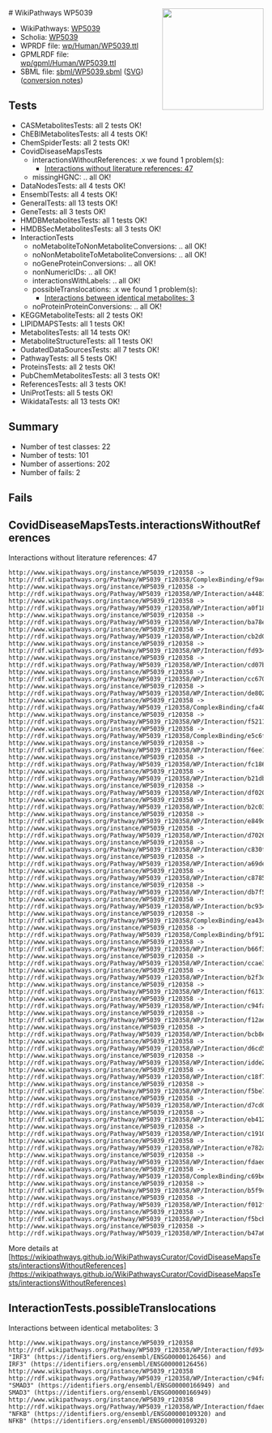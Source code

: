 <img style="float: right; width: 200px" src="../logo.png" />
# WikiPathways WP5039

* WikiPathways: [WP5039](https://identifiers.org/wikipathways:WP5039)
* Scholia: [WP5039](https://scholia.toolforge.org/wikipathways/WP5039)
* WPRDF file: [wp/Human/WP5039.ttl](../wp/Human/WP5039.ttl)
* GPMLRDF file: [wp/gpml/Human/WP5039.ttl](../wp/gpml/Human/WP5039.ttl)
* SBML file: [sbml/WP5039.sbml](../sbml/WP5039.sbml) ([SVG](../sbml/WP5039.svg)) ([conversion notes](../sbml/WP5039.txt))

## Tests
* CASMetabolitesTests: all 2 tests OK!
* ChEBIMetabolitesTests: all 4 tests OK!
* ChemSpiderTests: all 2 tests OK!
* CovidDiseaseMapsTests
    * interactionsWithoutReferences: .x we found 1 problem(s):
        * [Interactions without literature references: 47](#9701cd45)
    * missingHGNC: .. all OK!
* DataNodesTests: all 4 tests OK!
* EnsemblTests: all 4 tests OK!
* GeneralTests: all 13 tests OK!
* GeneTests: all 3 tests OK!
* HMDBMetabolitesTests: all 1 tests OK!
* HMDBSecMetabolitesTests: all 3 tests OK!
* InteractionTests
    * noMetaboliteToNonMetaboliteConversions: .. all OK!
    * noNonMetaboliteToMetaboliteConversions: .. all OK!
    * noGeneProteinConversions: .. all OK!
    * nonNumericIDs: .. all OK!
    * interactionsWithLabels: .. all OK!
    * possibleTranslocations: .x we found 1 problem(s):
        * [Interactions between identical metabolites: 3](#d59038c6)
    * noProteinProteinConversions: .. all OK!
* KEGGMetaboliteTests: all 2 tests OK!
* LIPIDMAPSTests: all 1 tests OK!
* MetabolitesTests: all 14 tests OK!
* MetaboliteStructureTests: all 1 tests OK!
* OudatedDataSourcesTests: all 7 tests OK!
* PathwayTests: all 5 tests OK!
* ProteinsTests: all 2 tests OK!
* PubChemMetabolitesTests: all 3 tests OK!
* ReferencesTests: all 3 tests OK!
* UniProtTests: all 5 tests OK!
* WikidataTests: all 13 tests OK!


## Summary

* Number of test classes: 22
* Number of tests: 101
* Number of assertions: 202
* Number of fails: 2

## Fails

<a name="9701cd45" />

## CovidDiseaseMapsTests.interactionsWithoutReferences

Interactions without literature references: 47
```
http://www.wikipathways.org/instance/WP5039_r120358 -> http://rdf.wikipathways.org/Pathway/WP5039_r120358/ComplexBinding/ef9ac
http://www.wikipathways.org/instance/WP5039_r120358 -> http://rdf.wikipathways.org/Pathway/WP5039_r120358/WP/Interaction/a4481
http://www.wikipathways.org/instance/WP5039_r120358 -> http://rdf.wikipathways.org/Pathway/WP5039_r120358/WP/Interaction/a0f18
http://www.wikipathways.org/instance/WP5039_r120358 -> http://rdf.wikipathways.org/Pathway/WP5039_r120358/WP/Interaction/ba78e
http://www.wikipathways.org/instance/WP5039_r120358 -> http://rdf.wikipathways.org/Pathway/WP5039_r120358/WP/Interaction/cb2d0
http://www.wikipathways.org/instance/WP5039_r120358 -> http://rdf.wikipathways.org/Pathway/WP5039_r120358/WP/Interaction/fd934
http://www.wikipathways.org/instance/WP5039_r120358 -> http://rdf.wikipathways.org/Pathway/WP5039_r120358/WP/Interaction/cd07b
http://www.wikipathways.org/instance/WP5039_r120358 -> http://rdf.wikipathways.org/Pathway/WP5039_r120358/WP/Interaction/cc670
http://www.wikipathways.org/instance/WP5039_r120358 -> http://rdf.wikipathways.org/Pathway/WP5039_r120358/WP/Interaction/de802
http://www.wikipathways.org/instance/WP5039_r120358 -> http://rdf.wikipathways.org/Pathway/WP5039_r120358/ComplexBinding/cfa40
http://www.wikipathways.org/instance/WP5039_r120358 -> http://rdf.wikipathways.org/Pathway/WP5039_r120358/WP/Interaction/f5211
http://www.wikipathways.org/instance/WP5039_r120358 -> http://rdf.wikipathways.org/Pathway/WP5039_r120358/ComplexBinding/e5c6f
http://www.wikipathways.org/instance/WP5039_r120358 -> http://rdf.wikipathways.org/Pathway/WP5039_r120358/WP/Interaction/f6ee1
http://www.wikipathways.org/instance/WP5039_r120358 -> http://rdf.wikipathways.org/Pathway/WP5039_r120358/WP/Interaction/fc186
http://www.wikipathways.org/instance/WP5039_r120358 -> http://rdf.wikipathways.org/Pathway/WP5039_r120358/WP/Interaction/b21db
http://www.wikipathways.org/instance/WP5039_r120358 -> http://rdf.wikipathways.org/Pathway/WP5039_r120358/WP/Interaction/df020
http://www.wikipathways.org/instance/WP5039_r120358 -> http://rdf.wikipathways.org/Pathway/WP5039_r120358/WP/Interaction/b2c03
http://www.wikipathways.org/instance/WP5039_r120358 -> http://rdf.wikipathways.org/Pathway/WP5039_r120358/WP/Interaction/e849d
http://www.wikipathways.org/instance/WP5039_r120358 -> http://rdf.wikipathways.org/Pathway/WP5039_r120358/WP/Interaction/d7026
http://www.wikipathways.org/instance/WP5039_r120358 -> http://rdf.wikipathways.org/Pathway/WP5039_r120358/WP/Interaction/c830f
http://www.wikipathways.org/instance/WP5039_r120358 -> http://rdf.wikipathways.org/Pathway/WP5039_r120358/WP/Interaction/a69de
http://www.wikipathways.org/instance/WP5039_r120358 -> http://rdf.wikipathways.org/Pathway/WP5039_r120358/WP/Interaction/c8785
http://www.wikipathways.org/instance/WP5039_r120358 -> http://rdf.wikipathways.org/Pathway/WP5039_r120358/WP/Interaction/db7f5
http://www.wikipathways.org/instance/WP5039_r120358 -> http://rdf.wikipathways.org/Pathway/WP5039_r120358/WP/Interaction/bc934
http://www.wikipathways.org/instance/WP5039_r120358 -> http://rdf.wikipathways.org/Pathway/WP5039_r120358/ComplexBinding/ea43c
http://www.wikipathways.org/instance/WP5039_r120358 -> http://rdf.wikipathways.org/Pathway/WP5039_r120358/ComplexBinding/bf912
http://www.wikipathways.org/instance/WP5039_r120358 -> http://rdf.wikipathways.org/Pathway/WP5039_r120358/WP/Interaction/b66f3
http://www.wikipathways.org/instance/WP5039_r120358 -> http://rdf.wikipathways.org/Pathway/WP5039_r120358/WP/Interaction/ccae3
http://www.wikipathways.org/instance/WP5039_r120358 -> http://rdf.wikipathways.org/Pathway/WP5039_r120358/WP/Interaction/b2f3d
http://www.wikipathways.org/instance/WP5039_r120358 -> http://rdf.wikipathways.org/Pathway/WP5039_r120358/WP/Interaction/f6131
http://www.wikipathways.org/instance/WP5039_r120358 -> http://rdf.wikipathways.org/Pathway/WP5039_r120358/WP/Interaction/c94fa
http://www.wikipathways.org/instance/WP5039_r120358 -> http://rdf.wikipathways.org/Pathway/WP5039_r120358/WP/Interaction/f12ae
http://www.wikipathways.org/instance/WP5039_r120358 -> http://rdf.wikipathways.org/Pathway/WP5039_r120358/WP/Interaction/bcb8e
http://www.wikipathways.org/instance/WP5039_r120358 -> http://rdf.wikipathways.org/Pathway/WP5039_r120358/WP/Interaction/d6cd5
http://www.wikipathways.org/instance/WP5039_r120358 -> http://rdf.wikipathways.org/Pathway/WP5039_r120358/WP/Interaction/idde2be3e1
http://www.wikipathways.org/instance/WP5039_r120358 -> http://rdf.wikipathways.org/Pathway/WP5039_r120358/WP/Interaction/c18f7
http://www.wikipathways.org/instance/WP5039_r120358 -> http://rdf.wikipathways.org/Pathway/WP5039_r120358/WP/Interaction/f5be7
http://www.wikipathways.org/instance/WP5039_r120358 -> http://rdf.wikipathways.org/Pathway/WP5039_r120358/WP/Interaction/d7cd0
http://www.wikipathways.org/instance/WP5039_r120358 -> http://rdf.wikipathways.org/Pathway/WP5039_r120358/WP/Interaction/eb412
http://www.wikipathways.org/instance/WP5039_r120358 -> http://rdf.wikipathways.org/Pathway/WP5039_r120358/WP/Interaction/c1910
http://www.wikipathways.org/instance/WP5039_r120358 -> http://rdf.wikipathways.org/Pathway/WP5039_r120358/WP/Interaction/e782a
http://www.wikipathways.org/instance/WP5039_r120358 -> http://rdf.wikipathways.org/Pathway/WP5039_r120358/WP/Interaction/fdaed
http://www.wikipathways.org/instance/WP5039_r120358 -> http://rdf.wikipathways.org/Pathway/WP5039_r120358/ComplexBinding/c69be
http://www.wikipathways.org/instance/WP5039_r120358 -> http://rdf.wikipathways.org/Pathway/WP5039_r120358/WP/Interaction/b5f9c
http://www.wikipathways.org/instance/WP5039_r120358 -> http://rdf.wikipathways.org/Pathway/WP5039_r120358/WP/Interaction/f012f
http://www.wikipathways.org/instance/WP5039_r120358 -> http://rdf.wikipathways.org/Pathway/WP5039_r120358/WP/Interaction/f5bcb
http://www.wikipathways.org/instance/WP5039_r120358 -> http://rdf.wikipathways.org/Pathway/WP5039_r120358/WP/Interaction/b47a6
```

More details at [https://wikipathways.github.io/WikiPathwaysCurator/CovidDiseaseMapsTests/interactionsWithoutReferences](https://wikipathways.github.io/WikiPathwaysCurator/CovidDiseaseMapsTests/interactionsWithoutReferences)

<a name="d59038c6" />

## InteractionTests.possibleTranslocations

Interactions between identical metabolites: 3
```
http://www.wikipathways.org/instance/WP5039_r120358 http://rdf.wikipathways.org/Pathway/WP5039_r120358/WP/Interaction/fd934 "IRF3" (https://identifiers.org/ensembl/ENSG00000126456) and 
IRF3" (https://identifiers.org/ensembl/ENSG00000126456)
http://www.wikipathways.org/instance/WP5039_r120358 http://rdf.wikipathways.org/Pathway/WP5039_r120358/WP/Interaction/c94fa "SMAD3" (https://identifiers.org/ensembl/ENSG00000166949) and 
SMAD3" (https://identifiers.org/ensembl/ENSG00000166949)
http://www.wikipathways.org/instance/WP5039_r120358 http://rdf.wikipathways.org/Pathway/WP5039_r120358/WP/Interaction/fdaed "NFKB" (https://identifiers.org/ensembl/ENSG00000109320) and 
NFKB" (https://identifiers.org/ensembl/ENSG00000109320)
```

